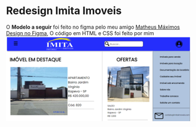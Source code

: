 # Redesign Imita Imoveis

 O <b>Modelo a seguir</b> foi feito no figma pelo meu amigo [Matheus Máximos](https://github.com/MatheusMaximosAlmeida)<br> [Design no Figma](https://www.figma.com/file/xFEQrrACGfbx93hX943exI/Redesign-Imita-Imoveis?node-id=0%3A1), O código em HTML e CSS foi feito por mim
<br>
<img src="Redesign-Imita-Imoveis/assets/siteparte1.png" alt="Imagem da primeira parte do site">
